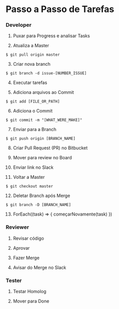 Passo a Passo de Tarefas
========================

### Developer

1. Puxar para Progress e analisar Tasks

2. Atualiza a Master
```
$ git pull origin master
```

3. Criar nova branch
```
$ git branch -d issue-[NUMBER_ISSUE]
```

4. Executar tarefas

5. Adiciona arquivos ao Commit
```
$ git add [FILE_OR_PATH]
```

6. Adiciona o Commit
```
$ git commit -m "[WHAT_WERE_MAKE]"
```

7. Enviar para a Branch
```
$ git push origin [BRANCH_NAME]
```

8. Criar Pull Request (PR) no Bitbucket

9. Mover para review no Board

10. Enviar link no Slack

11. Voltar a Master
```
$ git checkout master
```

12. Deletar Branch após Merge
```
$ git branch -D [BRANCH_NAME]
```

13. ForEach((task) => { começarNovamente(task) })


### Reviewer

1. Revisar código

2. Aprovar

3. Fazer Merge

4. Avisar do Merge no Slack


### Tester

1. Testar Homolog

2. Mover para Done
